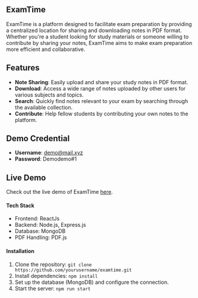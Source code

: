 ## ExamTime
ExamTime is a platform designed to facilitate exam preparation by providing a centralized location for sharing and downloading notes in PDF format. Whether you're a student looking for study materials or someone willing to contribute by sharing your notes, ExamTime aims to make exam preparation more efficient and collaborative.

## Features
- **Note Sharing**: Easily upload and share your study notes in PDF format.
- **Download**: Access a wide range of notes uploaded by other users for various subjects and topics.
- **Search**: Quickly find notes relevant to your exam by searching through the available collection.
- **Contribute**: Help fellow students by contributing your own notes to the platform.

## Demo Credential
- **Username**: demo@mail.xyz
- **Password**: Demodemo#1

## Live Demo
Check out the live demo of ExamTime [here](https://exam-time.vercel.app/).

#### Tech Stack
- Frontend: ReactJs
- Backend: Node.js, Express.js
- Database: MongoDB
- PDF Handling: PDF.js

#### Installation
1. Clone the repository: `git clone https://github.com/yourusername/examtime.git`
2. Install dependencies: `npm install`
3. Set up the database (MongoDB) and configure the connection.
4. Start the server: `npm run start`
